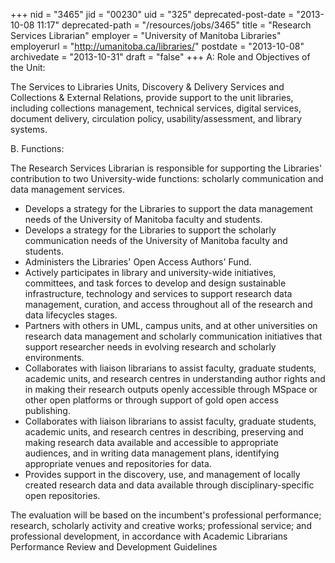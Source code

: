 +++
nid = "3465"
jid = "00230"
uid = "325"
deprecated-post-date = "2013-10-08 11:17"
deprecated-path = "/resources/jobs/3465"
title = "Research Services Librarian"
employer = "University of Manitoba Libraries"
employerurl = "http://umanitoba.ca/libraries/"
postdate = "2013-10-08"
archivedate = "2013-10-31"
draft = "false"
+++
A: Role and Objectives of the Unit:

The Services to Libraries Units, Discovery & Delivery Services and
Collections & External Relations, provide support to the unit libraries,
including collections management, technical services, digital services,
document delivery, circulation policy, usability/assessment, and library
systems.

B. Functions:

The Research Services Librarian is responsible for supporting the
Libraries' contribution to two University-wide functions: scholarly
communication and data management services.

-   Develops a strategy for the Libraries to support the data management
    needs of the University of Manitoba faculty and students.
-   Develops a strategy for the Libraries to support the scholarly
    communication needs of the University of Manitoba faculty and
    students.
-   Administers the Libraries' Open Access Authors' Fund.
-   Actively participates in library and university-wide initiatives,
    committees, and task forces to develop and design sustainable
    infrastructure, technology and services to support research data
    management, curation, and access throughout all of the research and
    data lifecycles stages.
-   Partners with others in UML, campus units, and at other universities
    on research data management and scholarly communication initiatives
    that support researcher needs in evolving research and scholarly
    environments.
-   Collaborates with liaison librarians to assist faculty, graduate
    students, academic units, and research centres in understanding
    author rights and in making their research outputs openly accessible
    through MSpace or other open platforms or through support of gold
    open access publishing.
-   Collaborates with liaison librarians to assist faculty, graduate
    students, academic units, and research centres in describing,
    preserving and making research data available and accessible to
    appropriate audiences, and in writing data management plans,
    identifying appropriate venues and repositories for data.
-   Provides support in the discovery, use, and management of locally
    created research data and data available through
    disciplinary-specific open repositories.
  
The evaluation will be based on the incumbent's professional
performance; research, scholarly activity and creative works;
professional service; and professional development, in accordance with
Academic Librarians Performance Review and Development Guidelines
